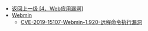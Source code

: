 - [返回上一级 [4、Web应用漏洞]](/4、Web应用漏洞)
- [Webmin](/4、Web应用漏洞/Webmin/)
  - [CVE-2019-15107-Webmin-1.920-远程命令执行漏洞](/4、Web应用漏洞/Webmin/CVE-2019-15107-Webmin-1.920-远程命令执行漏洞.md)
